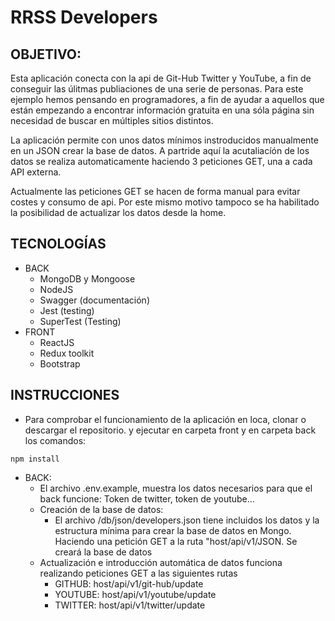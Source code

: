 # RRSS Developers

## OBJETIVO:
Esta aplicación conecta con la api de Git-Hub Twitter y YouTube, a fin de conseguir las úlitmas publiaciones de una serie de personas.
Para este ejemplo hemos pensando en programadores, a fin de ayudar a  aquellos que están empezando a encontrar información gratuita en una sóla página sin necesidad de buscar en múltiples sitios distintos.

La aplicación permite con unos datos mínimos instroducidos manualmente en un JSON crear la base de datos. A partride aquí la acutaliacíón de los datos se realiza automaticamente haciendo 3 peticiones GET, una a cada API externa.

Actualmente las peticiones GET se hacen de forma manual para evitar costes y consumo de api. Por este mismo motivo tampoco se ha habilitado la posibilidad de actualizar los datos desde la home.

## TECNOLOGÍAS
- BACK
    - MongoDB y Mongoose
    - NodeJS
    - Swagger (documentación)
    - Jest (testing)
    - SuperTest (Testing)
- FRONT
    - ReactJS
    - Redux toolkit
    - Bootstrap

## INSTRUCCIONES
- Para comprobar el funcionamiento de la aplicación en loca, clonar o descargar el repositorio. y ejecutar en carpeta front y en carpeta back los comandos:
```
npm install
```

- BACK:
    - El archivo .env.example, muestra los datos necesarios para que el back funcione: Token de twitter, token de youtube...
    - Creación de la base de datos:
        - El archivo /db/json/developers.json tiene incluidos los datos y la estructura mínima para crear la base de datos en Mongo. Haciendo una petición GET a la ruta "host/api/v1/JSON. Se creará la base de datos
    - Actualización e introducción automática de datos funciona realizando peticiones GET a las siguientes rutas
        - GITHUB: host/api/v1/git-hub/update
        - YOUTUBE: host/api/v1/youtube/update
        - TWITTER: host/api/v1/twitter/update

